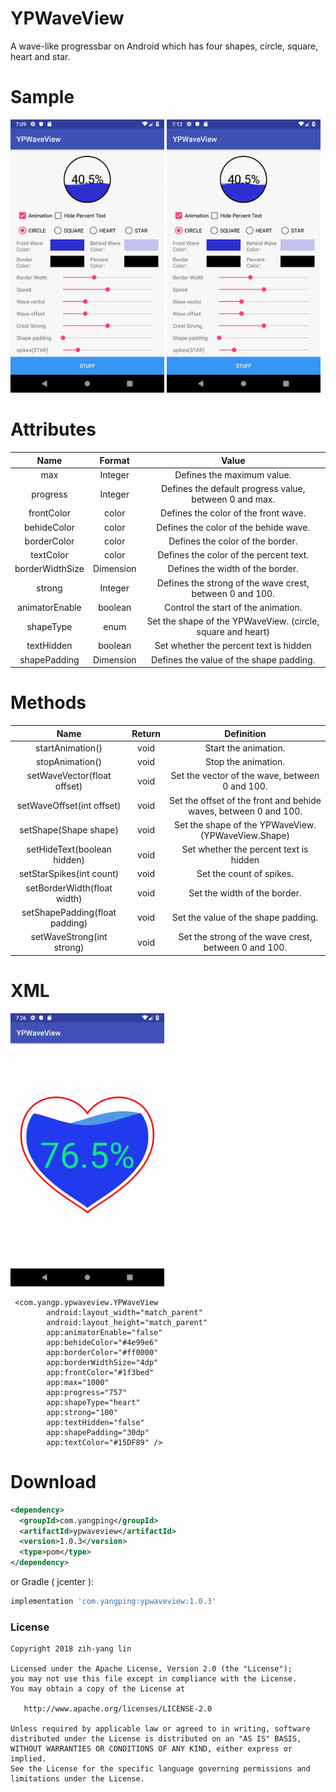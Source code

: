 # YPWaveView

A wave-like progressbar on Android which has four shapes, circle, square, heart and star.

Sample
======

<img src="webps/ypwaveview_sample2.gif" width="246"> <img src="webps/ypwaveview_sample3.gif" width="246">


Attributes
===
| Name | Format | Value  |
| :---:   | :-:  | :-: |
| max | Integer | Defines the maximum value.  |
| progress | Integer | Defines the default progress value, between 0 and max.   |
| frontColor | color | Defines the color of the front wave.   |
| behideColor | color | Defines the color of the behide wave.   |
| borderColor | color | Defines the color of the border.   |
| textColor | color | Defines the color of the percent text.   |
| borderWidthSize | Dimension | Defines the width of the border.   |
| strong | Integer | Defines the strong of the wave crest, between 0 and 100.|
| animatorEnable | boolean | Control the start of the animation. |
| shapeType | enum | Set the shape of the YPWaveView. (circle, square and heart)|
| textHidden | boolean | Set whether the percent text is hidden|
| shapePadding | Dimension | Defines the value of the shape padding.|

Methods
===

| Name | Return | Definition |
| :---:   | :-:  | :-:  |
| startAnimation() | void | Start the animation. |
| stopAnimation() | void | Stop the animation. |
| setWaveVector(float offset) | void | Set the vector of the wave, between 0 and 100. |
| setWaveOffset(int offset) | void | Set the offset of the front and behide waves, between 0 and 100.|
| setShape(Shape shape) | void | Set the shape of the YPWaveView.(YPWaveView.Shape)|
| setHideText(boolean hidden) | void | Set whether the percent text is hidden|
| setStarSpikes(int count) | void | Set the count of spikes.|
| setBorderWidth(float width) | void | Set the width of the border.|
| setShapePadding(float padding) | void | Set the value of the shape padding.|
| setWaveStrong(int strong) | void | Set the strong of the wave crest, between 0 and 100.|


XML
===

<img src="webps/device-2018-05-16-161620.webp" width="246">

```
 <com.yangp.ypwaveview.YPWaveView
        android:layout_width="match_parent"
        android:layout_height="match_parent"
        app:animatorEnable="false"
        app:behideColor="#4e99e6"
        app:borderColor="#ff0000"
        app:borderWidthSize="4dp"
        app:frontColor="#1f3bed"
        app:max="1000"
        app:progress="757"
        app:shapeType="heart"
        app:strong="100"
        app:textHidden="false"
        app:shapePadding="30dp"
        app:textColor="#15DF89" />
```

Download
========
```xml
<dependency>
  <groupId>com.yangping</groupId>
  <artifactId>ypwaveview</artifactId>
  <version>1.0.3</version>
  <type>pom</type>
</dependency>
```
or Gradle ( jcenter ):
```groovy
implementation 'com.yangping:ypwaveview:1.0.3'
```
### License
```
Copyright 2018 zih-yang lin

Licensed under the Apache License, Version 2.0 (the "License");
you may not use this file except in compliance with the License.
You may obtain a copy of the License at

   http://www.apache.org/licenses/LICENSE-2.0

Unless required by applicable law or agreed to in writing, software
distributed under the License is distributed on an "AS IS" BASIS,
WITHOUT WARRANTIES OR CONDITIONS OF ANY KIND, either express or implied.
See the License for the specific language governing permissions and
limitations under the License.
```
